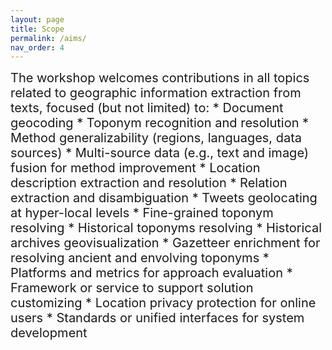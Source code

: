 ```yaml
---
layout: page
title: Scope
permalink: /aims/
nav_order: 4
---
```



<span style="font-size:20px;"> 
The workshop welcomes contributions in all topics related to geographic information extraction from texts, focused (but not limited) to:

<span style="font-size:20px;"> 
* Document geocoding

<span style="font-size:20px;"> 
* Toponym recognition and resolution

<span style="font-size:20px;"> 
* Method generalizability (regions, languages, data sources)

<span style="font-size:20px;"> 
* Multi-source data (e.g., text and image) fusion for method improvement

<span style="font-size:20px;"> 
* Location description extraction and resolution

<span style="font-size:20px;"> 
* Relation extraction and disambiguation

<span style="font-size:20px;"> 
* Tweets geolocating at hyper-local levels

<span style="font-size:20px;"> 
* Fine-grained toponym resolving 

<span style="font-size:20px;"> 
* Historical toponyms resolving

<span style="font-size:20px;"> 
* Historical archives geovisualization

<span style="font-size:20px;"> 
* Gazetteer enrichment for resolving ancient and envolving toponyms 

<span style="font-size:20px;"> 
* Platforms and metrics for approach evaluation

<span style="font-size:20px;"> 
* Framework or service to support solution customizing

<span style="font-size:20px;"> 
* Location privacy protection for online users

<span style="font-size:20px;"> 
* Standards or unified interfaces for system development
